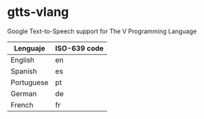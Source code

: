 # gtts-vlang
Google Text-to-Speech support for The V Programming Language 

| Lenguaje  | ISO-639 code | 
|-----------|-----------|
| English   |     en    |
| Spanish   |     es    |
| Portuguese|     pt    |
|German     |     de    |
|French	    |     fr    |

